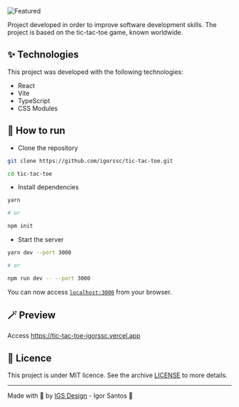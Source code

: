 ![Featured](https://user-images.githubusercontent.com/26682297/210121033-ff4c3a99-ee49-4ba3-bd39-07556ee6a097.jpg)


Project developed in order to improve software development skills. The project is based on the tic-tac-toe game, known worldwide.

## ✨ Technologies

This project was developed with the following technologies:

- React
- Vite
- TypeScript
- CSS Modules

## 🚀 How to run

- Clone the repository

```bash
git clone https://github.com/igorssc/tic-tac-toe.git

cd tic-tac-toe
```

- Install dependencies

```bash
yarn

# or

npm init
```

- Start the server

```bash
yarn dev --port 3000

# or

npm run dev -- --port 3000
```

You can now access [`localhost:3000`](http://localhost:3000) from your browser.

## 🪄 Preview

Access <https://tic-tac-toe-igorssc.vercel.app>

## 📝 Licence

This project is under MIT licence. See the archive [LICENSE](LICENSE.md) to more details.

---

Made with 💜 by [IGS Design](https://igsdesign.com.br) - Igor Santos 👋
